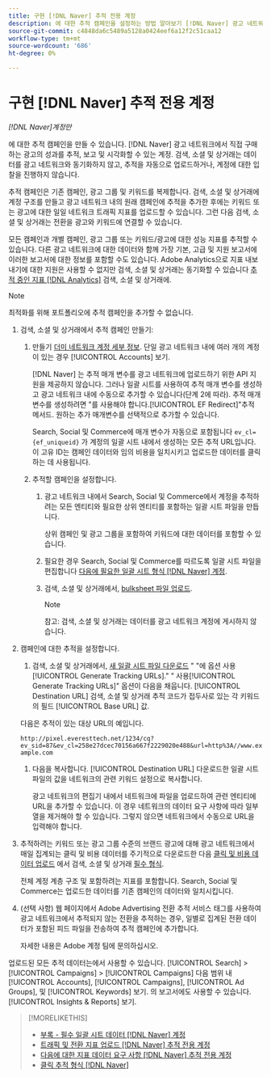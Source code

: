 ```yaml
---
title: 구현 [!DNL Naver] 추적 전용 계정
description: 에 대한 추적 캠페인을 설정하는 방법 알아보기 [!DNL Naver] 광고 네트워크에서 직접 구매하는 광고의 성과를 추적, 보고 및 시각화할 수 있는 계정.
source-git-commit: c4848da6c5489a5128a0424eef6a12f2c51caa12
workflow-type: tm+mt
source-wordcount: '686'
ht-degree: 0%

---
```


# 구현 [!DNL Naver] 추적 전용 계정

*[!DNL Naver]계정만*

에 대한 추적 캠페인을 만들 수 있습니다. [!DNL Naver] 광고 네트워크에서 직접 구매하는 광고의 성과를 추적, 보고 및 시각화할 수 있는 계정. 검색, 소셜 및 상거래는 데이터를 광고 네트워크와 동기화하지 않고, 추적을 자동으로 업로드하거나, 계정에 대한 입찰을 진행하지 않습니다.

추적 캠페인은 기존 캠페인, 광고 그룹 및 키워드를 복제합니다. 검색, 소셜 및 상거래에 계정 구조를 만들고 광고 네트워크 내의 원래 캠페인에 추적을 추가한 후에는 키워드 또는 광고에 대한 일일 네트워크 트래픽 지표를 업로드할 수 있습니다. 그런 다음 검색, 소셜 및 상거래는 전환을 광고와 키워드에 연결할 수 있습니다.

모든 캠페인과 개별 캠페인, 광고 그룹 또는 키워드/광고에 대한 성능 지표를 추적할 수 있습니다. 다른 광고 네트워크에 대한 데이터와 함께 가장 기본, 고급 및 지원 보고서에 이러한 보고서에 대한 정보를 포함할 수도 있습니다. Adobe Analytics으로 지표 내보내기에 대한 지원은 사용할 수 없지만 검색, 소셜 및 상거래는 동기화할 수 있습니다 [추적 중인 지표 [!DNL Analytics]](/help/integrations/analytics/analytics-data-in-advertising.md) 검색, 소셜 및 상거래에.

>[!NOTE]
>
>최적화를 위해 포트폴리오에 추적 캠페인을 추가할 수 없습니다.

1. 검색, 소셜 및 상거래에서 추적 캠페인 만들기:

   1. 만들기 [더미 네트워크 계정 세부 정보](/help/search-social-commerce/campaign-management/accounts/ad-network-account-manage.md). 단일 광고 네트워크 내에 여러 개의 계정이 있는 경우 [!UICONTROL Accounts] 보기.

      [!DNL Naver] 는 추적 매개 변수를 광고 네트워크에 업로드하기 위한 API 지원을 제공하지 않습니다. 그러나 일괄 시트를 사용하여 추적 매개 변수를 생성하고 광고 네트워크 내에 수동으로 추가할 수 있습니다(단계 2에 따라). 추적 매개 변수를 생성하려면 &quot;를 사용해야 합니다.[!UICONTROL EF Redirect]&quot;추적 메서드. 원하는 추가 매개변수를 선택적으로 추가할 수 있습니다.

      Search, Social 및 Commerce에 매개 변수가 자동으로 포함됩니다 `ev_cl={ef_uniqueid}` 가 계정의 일괄 시트 내에서 생성하는 모든 추적 URL입니다. 이 고유 ID는 캠페인 데이터와 임의 비용을 일치시키고 업로드한 데이터를 클릭하는 데 사용됩니다.

   1. 추적할 캠페인을 설정합니다.

      1. 광고 네트워크 내에서 Search, Social 및 Commerce에서 계정을 추적하려는 모든 엔티티와 필요한 상위 엔티티를 포함하는 일괄 시트 파일을 만듭니다.

         상위 캠페인 및 광고 그룹을 포함하여 키워드에 대한 데이터를 포함할 수 있습니다.

      1. 필요한 경우 Search, Social 및 Commerce를 따르도록 일괄 시트 파일을 편집합니다 [다음에 필요한 일괄 시트 형식 [!DNL Naver] 계정](/help/search-social-commerce/campaign-management/bulksheets/bulksheet-data-formats/bulksheet-data-naver.md).

      1. 검색, 소셜 및 상거래에서, [bulksheet 파일 업로드](/help/search-social-commerce/campaign-management/bulksheets/bulksheet-upload.md).

         >[!NOTE]
         >
         >참고: 검색, 소셜 및 상거래는 데이터를 광고 네트워크 계정에 게시하지 않습니다.

1. 캠페인에 대한 추적을 설정합니다.

   1. 검색, 소셜 및 상거래에서, [새 일괄 시트 파일 다운로드](/help/search-social-commerce/campaign-management/bulksheets/bulksheet-download.md) &quot; &quot;에 옵션 사용[!UICONTROL Generate Tracking URLs].&quot;
   &quot; 사용[!UICONTROL Generate Tracking URLs]&quot; 옵션이 다음을 채웁니다. [!UICONTROL Destination URL] 검색, 소셜 및 상거래 추적 코드가 접두사로 있는 각 키워드의 필드 [!UICONTROL Base URL] 값.

   다음은 추적이 있는 대상 URL의 예입니다.

   ```http://pixel.everesttech.net/1234/cq?ev_sid=87&ev_cl=258e27dcec70156a667f2229020e488&url=http%3A//www.example.com```

   1. 다음을 복사합니다. [!UICONTROL Destination URL] 다운로드한 일괄 시트 파일의 값을 네트워크의 관련 키워드 설정으로 복사합니다.

      광고 네트워크의 편집기 내에서 네트워크에 파일을 업로드하여 관련 엔티티에 URL을 추가할 수 있습니다. 이 경우 네트워크의 데이터 요구 사항에 따라 일부 열을 제거해야 할 수 있습니다. 그렇지 않으면 네트워크에서 수동으로 URL을 입력해야 합니다.


1. 추적하려는 키워드 또는 광고 그룹 수준의 브랜드 광고에 대해 광고 네트워크에서 매일 집계되는 클릭 및 비용 데이터를 주기적으로 다운로드한 다음 [클릭 및 비용 데이터 업로드](/help/search-social-commerce/tools/metrics-upload-tracking-campaigns/naver-tracking-campaigns-upload-metrics.md) 에서 검색, 소셜 및 상거래 [필수 형식](/help/search-social-commerce/tools/metrics-upload-tracking-campaigns/naver-tracking-campaigns-data-requirements.md).

   전체 계정 계층 구조 및 포함하려는 지표를 포함합니다. Search, Social 및 Commerce는 업로드한 데이터를 기존 캠페인의 데이터와 일치시킵니다.

1. (선택 사항) 웹 페이지에서 Adobe Advertising 전환 추적 서비스 태그를 사용하여 광고 네트워크에서 추적되지 않는 전환을 추적하는 경우, 일별로 집계된 전환 데이터가 포함된 피드 파일을 전송하여 추적 캠페인에 추가합니다.

   자세한 내용은 Adobe 계정 팀에 문의하십시오.

업로드된 모든 추적 데이터는에서 사용할 수 있습니다. [!UICONTROL Search] > [!UICONTROL Campaigns] > [!UICONTROL Campaigns] 다음 범위 내 [!UICONTROL Accounts], [!UICONTROL Campaigns], [!UICONTROL Ad Groups], 및 [!UICONTROL Keywords] 보기. 의 보고서에도 사용할 수 있습니다. [!UICONTROL Insights & Reports] 보기.

>[!MORELIKETHIS]
>
>* [부록 - 필수 일괄 시트 데이터 [!DNL Naver] 계정](/help/search-social-commerce/campaign-management/bulksheets/bulksheet-data-formats/bulksheet-data-naver.md)
>* [트래픽 및 전환 지표 업로드 [!DNL Naver] 추적 전용 계정](/help/search-social-commerce/tools/metrics-upload-tracking-campaigns/naver-tracking-campaigns-upload-metrics.md)
>* [다음에 대한 지표 데이터 요구 사항 [!DNL Naver] 추적 전용 계정](/help/search-social-commerce/tools/metrics-upload-tracking-campaigns/naver-tracking-campaigns-data-requirements.md)
>* [클릭 추적 형식 [!DNL Naver]](/help/search-social-commerce/tracking/formats-click-tracking-naver.md)

